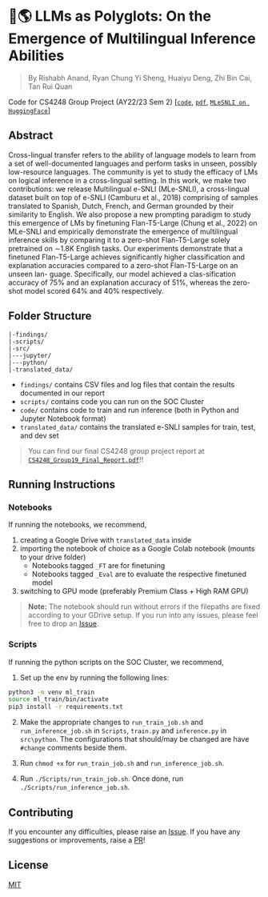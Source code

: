 # 🦜🌎 LLMs as Polyglots: On the Emergence of Multilingual Inference Abilities

> By Rishabh Anand, Ryan Chung Yi Sheng, Huaiyu Deng, Zhi Bin Cai, Tan Rui Quan

Code for CS4248 Group Project (AY22/23 Sem 2) [[`code`](https://github.com/rish-16/cs4248-project), [`pdf`](https://github.com/rish-16/cs4248-project/blob/main/CS4248_Group19_Final_Report.pdf), [`MLeSNLI on HuggingFace`](https://huggingface.co/datasets/rish16/MLe-SNLI)]

## Abstract

Cross-lingual transfer refers to the ability of language models to learn from a set of well-documented languages and perform tasks in unseen, possibly low-resource languages. The community is yet to study the efficacy of LMs on logical inference in a cross-lingual setting. In this work, we make two contributions: we release Multilingual e-SNLI (MLe-SNLI), a cross-lingual dataset built on top of e-SNLI (Camburu et al., 2018) comprising of samples
translated to Spanish, Dutch, French, and German grounded by their similarity to English. We also propose a new prompting paradigm
to study this emergence of LMs by finetuning Flan-T5-Large (Chung et al., 2022) on MLe-SNLI and empirically demonstrate the emergence of multilingual inference skills by comparing it to a zero-shot Flan-T5-Large solely pretrained on ∼1.8K English tasks. Our experiments demonstrate that a finetuned Flan-T5-Large achieves significantly higher classification and explanation accuracies compared to a zero-shot Flan-T5-Large on an unseen lan-
guage. Specifically, our model achieved a clas-sification accuracy of 75% and an explanation accuracy of 51%, whereas the zero-shot model scored 64% and 40% respectively.

## Folder Structure

```
|-findings/
|-scripts/
|-src/
|---jupyter/
|---python/
|-translated_data/
```

- `findings/` contains CSV files and log files that contain the results documented in our report
- `scripts/` contains code you can run on the SOC Cluster
- `code/` contains code to train and run inference (both in Python and Jupyter Notebook format)
- `translated_data/` contains the translated e-SNLI samples for train, test, and dev set

> You can find our final CS4248 group project report at [`CS4248_Group19_Final_Report.pdf`](https://github.com/rish-16/cs4248-project/blob/main/CS4248_Group19_Final_Report.pdf)!!

## Running Instructions

### Notebooks

If running the notebooks, we recommend,

1. creating a Google Drive with `translated_data` inside
2. importing the notebook of choice as a Google Colab notebook (mounts to your drive folder)
    - Notebooks tagged `_FT` are for finetuning 
    - Notebooks tagged `_Eval` are to evaluate the respective finetuned model
3. switching to GPU mode (preferably Premium Class + High RAM GPU)

> **Note:** The notebook should run without errors if the filepaths are fixed according to your GDrive setup. If you run into any issues, please feel free to drop an [Issue](https://github.com/rish-16/cs4248-project/issues).

### Scripts

If running the python scripts on the SOC Cluster, we recommend,

1. Set up the env by running the following lines:

```bash
python3 -m venv ml_train
source ml_train/bin/activate
pip3 install -r requirements.txt
```

2. Make the appropriate changes to `run_train_job.sh` and `run_inference_job.sh` in `Scripts`, `train.py` and `inference.py` in `src\python`. The configurations that should/may be changed are have `#change` comments beside them.

3. Run `chmod +x` for `run_train_job.sh` and `run_inference_job.sh`.

4. Run `./Scripts/run_train_job.sh`. Once done, run `./Scripts/run_inference_job.sh`.

## Contributing

If you encounter any difficulties, please raise an [Issue](https://github.com/rish-16/cs4248-project/issues). If you have any suggestions or improvements, raise a [PR](https://github.com/rish-16/cs4248-project/pulls)!

## License

[MIT](https://github.com/rish-16/cs4248-project/blob/main/LICENSE)
